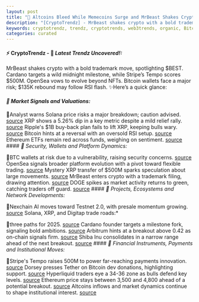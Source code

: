 ```yaml
---
layout: post
title: "🌇 Altcoins Bleed While Memecoins Surge and MrBeast Shakes Crypto"
description: "[CryptoTrendz] - MrBeast shakes crypto with a bold trademark move, spotlighting $BEST. Cardano targets a wild midnight milestone, while Stripe’s Tempo scores $500M. OpenSea vows to evolve beyond NFTs. Bitcoin wallets face a major risk; $135K rebound may follow RSI flash."
keywords: cryptotrendz, trendz, cryptotrends, web3trends, organic, Bitcoin, Crypto, DOGE, AI, Token, Dogecoin, XRP, Cardano, Binance, Arbitrum, Network, Ethereum, Investors
categories: curated
---
```


#### ⚡ CryptoTrendz - 📌 *Latest Trendz Uncovered!:*

MrBeast shakes crypto with a bold trademark move, spotlighting $BEST. Cardano targets a wild midnight milestone, while Stripe’s Tempo scores $500M. OpenSea vows to evolve beyond NFTs. Bitcoin wallets face a major risk; $135K rebound may follow RSI flash. ✨Here’s a quick glance:


#### *🔖  Market Signals and Valuations:*  

🔹Analyst warns Solana price risks a major breakdown; caution advised. [source](https://s.avyag.com/abd5) XRP shows a 5.26% dip in a key metric despite a mild relief rally. [source](https://s.avyag.com/uhal) Ripple's $1B buy-back plan fails to lift XRP, keeping bulls wary. [source](https://s.avyag.com/p6wr) Bitcoin hints at a reversal with an oversold RSI setup. [source](https://s.avyag.com/wqqq) Ethereum ETFs remain red across funds, weighing on sentiment. [source](https://s.avyag.com/gv92) #### *🔖  Security, Wallets and Platform Dynamics:*  

🔹BTC wallets at risk due to a vulnerability, raising security concerns. [source](https://s.avyag.com/wamy) OpenSea signals broader platform evolution with a pivot toward flexible trading. [source](https://s.avyag.com/ikmt) Mystery XRP transfer of $500M sparks speculation about large movements. [source](https://s.avyag.com/394h) MrBeast enters crypto with a trademark filing, drawing attention. [source](https://s.avyag.com/vl2z) DOGE spikes as market activity returns to green, catching traders off guard. [source](https://s.avyag.com/pvs1) #### *🔖  Projects, Ecosystems and Network Developments:*  

🔹Nexchain AI moves toward Testnet 2.0, with presale momentum growing. [source](https://s.avyag.com/kcv6) Solana, XRP, and Digitap trade roads:*  

🔹three paths for 2025. [source](https://s.avyag.com/hdvg) Cardano founder targets a milestone fork, signaling bold ambitions. [source](https://s.avyag.com/yuv4) Arbitrum hints at a breakout above 0.42 as on-chain signals firm. [source](https://s.avyag.com/psvj) Shiba Inu consolidates in a narrow range ahead of the next breakout. [source](https://s.avyag.com/82lv) #### *🔖  Financial Instruments, Payments and Institutional Moves:*  

🔹Stripe's Tempo raises 500M to power far-reaching payments innovation. [source](https://s.avyag.com/coiq) Dorsey presses Tether on Bitcoin dev donations, highlighting support. [source](https://s.avyag.com/zdqv) Hyperliquid traders eye a 34-36 zone as bulls defend key levels. [source](https://s.avyag.com/ch7m) Ethereum price stays between 3,500 and 4,800 ahead of a potential breakout. [source](https://s.avyag.com/p8rr) Altcoins inflows and market dynamics continue to shape institutional interest. [source](https://s.avyag.com/ehfg)